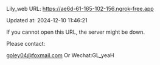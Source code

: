 Lily_web URL: https://ae6d-61-165-102-156.ngrok-free.app

Updated at: 2024-12-10 11:46:21

If you cannot open this URL, the server might be down.

Please contact: 

goley04@foxmail.com Or Wechat:GL_yeaH